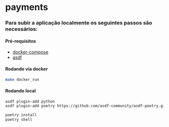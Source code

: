 # payments

### Para subir a aplicação localmente os seguintes passos são necessários:
#### Pré-requisitos
- [docker-compose](https://docs.docker.com/compose/install)
- [asdf](https://asdf-vm.com/guide/getting-started.html)


#### Rodando via docker

```bash
make docker_run

```

#### Rodando local

```bash
asdf plugin-add python
asdf plugin-add poetry https://github.com/asdf-community/asdf-poetry.git

poetry install
poetry shell
```